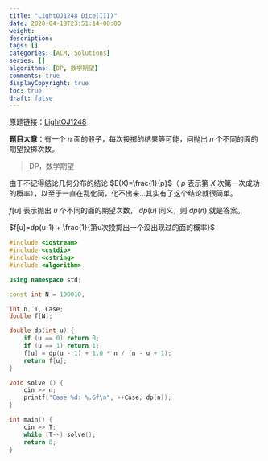 ```yaml
---
title: "LightOJ1248 Dice(III)"
date: 2020-04-18T23:51:14+08:00
weight: 
description:
tags: []
categories: [ACM, Solutions]
series: []
algorithms: [DP, 数学期望]
comments: true
displayCopyright: true
toc: true
draft: false
---
```


原题链接：[LightOJ1248](http://lightoj.com/login_main.php?url=volume_showproblem.php?problem=1248)

**题目大意**：有一个 $n$ 面的骰子，每次投掷的结果等可能，问抛出 $n$ 个不同的面的期望投掷次数。

<!--more-->

> DP，数学期望

由于不记得结论几何分布的结论 $E(X)=\frac{1}{p}$（ $p$ 表示第 $X$ 次第一次成功的概率），以至于一直在乱化简，化不出来...其实有了这个结论就很简单。

$f[u]$ 表示抛出 $u$ 个不同的面的期望次数， $dp(u)$ 同义，则 $dp(n)$ 就是答案。

$f[u]=dp(u-1) + \frac{1}{第u次投掷出一个没出现过的面的概率}$

```cpp
#include <iostream>
#include <cstdio>
#include <cstring>
#include <algorithm>

using namespace std;

const int N = 100010;

int n, T, Case;
double f[N];

double dp(int u) {
    if (u == 0) return 0;
    if (u == 1) return 1;
    f[u] = dp(u - 1) + 1.0 * n / (n - u + 1);
    return f[u];
}

void solve () {
    cin >> n;
    printf("Case %d: %.6f\n", ++Case, dp(n));
}

int main() {
    cin >> T;
    while (T--) solve();
    return 0;
}
```

